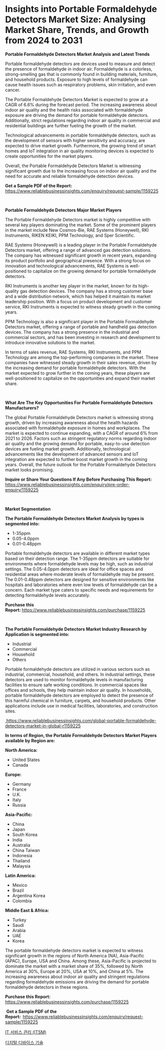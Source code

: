 <p><h1>Insights into Portable Formaldehyde Detectors Market Size: Analysing Market Share, Trends, and Growth from 2024 to 2031</h1></p><p><strong>Portable Formaldehyde Detectors Market Analysis and Latest Trends</strong></p>
<p><p>Portable formaldehyde detectors are devices used to measure and detect the presence of formaldehyde in indoor air. Formaldehyde is a colorless, strong-smelling gas that is commonly found in building materials, furniture, and household products. Exposure to high levels of formaldehyde can cause health issues such as respiratory problems, skin irritation, and even cancer.</p><p>The Portable Formaldehyde Detectors Market is expected to grow at a CAGR of 6.6% during the forecast period. The increasing awareness about indoor air quality and the health risks associated with formaldehyde exposure are driving the demand for portable formaldehyde detectors. Additionally, strict regulations regarding indoor air quality in commercial and residential buildings are further fueling the growth of the market.</p><p>Technological advancements in portable formaldehyde detectors, such as the development of sensors with higher sensitivity and accuracy, are expected to drive market growth. Furthermore, the growing trend of smart homes and IoT integration in air quality monitoring devices is expected to create opportunities for the market players.</p><p>Overall, the Portable Formaldehyde Detectors Market is witnessing significant growth due to the increasing focus on indoor air quality and the need for accurate and reliable formaldehyde detection devices.</p></p>
<p><strong>Get a Sample PDF of the Report:&nbsp;</strong> <a href="https://www.reliablebusinessinsights.com/enquiry/request-sample/1159225">https://www.reliablebusinessinsights.com/enquiry/request-sample/1159225</a></p>
<p>&nbsp;</p>
<p><strong>Portable Formaldehyde Detectors Major Market Players</strong></p>
<p><p>The Portable Formaldehyde Detectors market is highly competitive with several key players dominating the market. Some of the prominent players in the market include New Cosmos-Bie, RAE Systems (Honeywell), RKI Instruments, RIKEN KEIKI, PPM Technology, and Sper Scientific.</p><p>RAE Systems (Honeywell) is a leading player in the Portable Formaldehyde Detectors market, offering a range of advanced gas detection solutions. The company has witnessed significant growth in recent years, expanding its product portfolio and geographical presence. With a strong focus on innovation and technological advancements, RAE Systems is well-positioned to capitalize on the growing demand for portable formaldehyde detectors.</p><p>RKI Instruments is another key player in the market, known for its high-quality gas detection devices. The company has a strong customer base and a wide distribution network, which has helped it maintain its market leadership position. With a focus on product development and customer service, RKI Instruments is expected to witness steady growth in the coming years.</p><p>PPM Technology is also a significant player in the Portable Formaldehyde Detectors market, offering a range of portable and handheld gas detection devices. The company has a strong presence in the industrial and commercial sectors, and has been investing in research and development to introduce innovative solutions to the market.</p><p>In terms of sales revenue, RAE Systems, RKI Instruments, and PPM Technology are among the top-performing companies in the market. These companies have witnessed steady growth in their sales revenue, driven by the increasing demand for portable formaldehyde detectors. With the market expected to grow further in the coming years, these players are well-positioned to capitalize on the opportunities and expand their market share.</p></p>
<p>&nbsp;</p>
<p><strong>What Are The Key Opportunities For Portable Formaldehyde Detectors Manufacturers?</strong></p>
<p><p>The global Portable Formaldehyde Detectors market is witnessing strong growth, driven by increasing awareness about the health hazards associated with formaldehyde exposure in homes and workplaces. The market is expected to continue expanding, with a CAGR of around 6% from 2021 to 2026. Factors such as stringent regulatory norms regarding indoor air quality and the growing demand for portable, easy-to-use detection devices are fueling market growth. Additionally, technological advancements like the development of advanced sensors and IoT integration are expected to further boost market growth in the coming years. Overall, the future outlook for the Portable Formaldehyde Detectors market looks promising.</p></p>
<p><strong>Inquire or Share Your Questions If Any Before Purchasing This Report:</strong> <a href="https://www.reliablebusinessinsights.com/enquiry/pre-order-enquiry/1159225">https://www.reliablebusinessinsights.com/enquiry/pre-order-enquiry/1159225</a></p>
<p>&nbsp;</p>
<p><strong>Market Segmentation</strong></p>
<p><strong>The Portable Formaldehyde Detectors Market Analysis by types is segmented into:</strong></p>
<p><ul><li>1-35ppm</li><li>0.05-4.0ppm</li><li>0.01-0.48ppm</li></ul></p>
<p><p>Portable formaldehyde detectors are available in different market types based on their detection range. The 1-35ppm detectors are suitable for environments where formaldehyde levels may be high, such as industrial settings. The 0.05-4.0ppm detectors are ideal for office spaces and residential areas where moderate levels of formaldehyde may be present. The 0.01-0.48ppm detectors are designed for sensitive environments like hospitals and laboratories where even low levels of formaldehyde can be a concern. Each market type caters to specific needs and requirements for detecting formaldehyde levels accurately.</p></p>
<p><strong>Purchase this Report:&nbsp;</strong><a href="https://www.reliablebusinessinsights.com/purchase/1159225">https://www.reliablebusinessinsights.com/purchase/1159225</a></p>
<p>&nbsp;</p>
<p><strong>The Portable Formaldehyde Detectors Market Industry Research by Application is segmented into:</strong></p>
<p><ul><li>Industrial</li><li>Commercial</li><li>Household</li><li>Others</li></ul></p>
<p><p>Portable formaldehyde detectors are utilized in various sectors such as industrial, commercial, household, and others. In industrial settings, these detectors are used to monitor formaldehyde levels in manufacturing facilities to ensure safe working conditions. In commercial spaces like offices and schools, they help maintain indoor air quality. In households, portable formaldehyde detectors are employed to detect the presence of this harmful chemical in furniture, carpets, and household products. Other applications include use in medical facilities, laboratories, and construction sites.</p></p>
<p><a href="https://www.reliablebusinessinsights.com/global-portable-formaldehyde-detectors-market-in-global-r1159225">&nbsp;https://www.reliablebusinessinsights.com/global-portable-formaldehyde-detectors-market-in-global-r1159225</a></p>
<p><strong>In terms of Region, the Portable Formaldehyde Detectors Market Players available by Region are:</strong></p>
<p>
    <p> <strong> North America: </strong>
        <ul>
            <li>United States</li>
            <li>Canada</li>
        </ul>
        </p> 
    <p> <strong> Europe: </strong>
        <ul>
            <li>Germany</li>
            <li>France</li>
            <li>U.K.</li>
            <li>Italy</li>
            <li>Russia</li>
        </ul>
        </p> 
    <p> <strong> Asia-Pacific: </strong>
        <ul>
            <li>China</li>
            <li>Japan</li>
            <li>South Korea</li>
            <li>India</li>
            <li>Australia</li>
            <li>China Taiwan</li>
            <li>Indonesia</li>
            <li>Thailand</li>
            <li>Malaysia</li>
        </ul>
        </p> 
    <p> <strong> Latin America: </strong>
        <ul>
            <li>Mexico</li>
            <li>Brazil</li>
            <li>Argentina Korea</li>
            <li>Colombia</li>
        </ul>
        </p> 
    <p> <strong> Middle East & Africa: </strong>
        <ul>
            <li>Turkey</li>
            <li>Saudi</li>
            <li>Arabia</li>
            <li>UAE</li>
            <li>Korea</li>
        </ul>
    </p>
    </p>
<p><p>The portable formaldehyde detectors market is expected to witness significant growth in the regions of North America (NA), Asia-Pacific (APAC), Europe, USA and China. Among these, Asia-Pacific is projected to dominate the market with a market share of 35%, followed by North America at 30%, Europe at 20%, USA at 10%, and China at 5%. The increasing awareness about indoor air quality and stringent regulations regarding formaldehyde emissions are driving the demand for portable formaldehyde detectors in these regions.</p></p>
<p><strong>Purchase this Report: </strong><a href="https://www.reliablebusinessinsights.com/purchase/1159225">https://www.reliablebusinessinsights.com/purchase/1159225</a></p>
<p>&nbsp;<strong>Get a Sample PDF of the Report:&nbsp;&nbsp;</strong><a href="https://www.reliablebusinessinsights.com/enquiry/request-sample/1159225">https://www.reliablebusinessinsights.com/enquiry/request-sample/1159225</a></p>
<p><strong></strong></p>
<p><p><a href="https://medium.com/@lottierunte44/it-%EC%84%9C%EB%B9%84%EC%8A%A4-%EA%B4%80%EB%A6%AC-itsm-%EC%8B%9C%EC%9E%A5-%EC%A1%B0%EC%82%AC-%EB%B3%B4%EA%B3%A0%EC%84%9C-%EA%B7%B8-%EC%97%AD%EC%82%AC-%EB%B0%8F-2024%EB%85%84%EB%B6%80%ED%84%B0-2031%EB%85%84%EA%B9%8C%EC%A7%80%EC%9D%98-%EC%98%88%EC%B8%A1-1dc7b891814b">IT 서비스 관리 (ITSM)</a></p><p><a href="https://medium.com/@lilmama456456/%EB%94%94%EC%A7%80%ED%84%B8-%EC%9E%A5%EC%B9%98-%EA%B8%B0%EC%88%A0-%EC%8B%9C%EC%9E%A5-%EA%B2%BD%EC%9F%81-%EB%B6%84%EC%84%9D-%EC%8B%9C%EC%9E%A5-%EB%8F%99%ED%96%A5-%EB%B0%8F-2031%EB%85%84%EA%B9%8C%EC%A7%80%EC%9D%98-%EC%98%88%EC%B8%A1-ac9e14814e25">디지털 디바이스 기술</a></p></p>